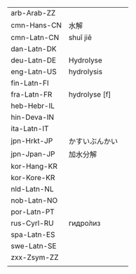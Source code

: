 | | | |
|-|-|-|
| arb-Arab-ZZ |  |  |
| cmn-Hans-CN | 水解 |  |
| cmn-Latn-CN | shuǐ jiě |  |
| dan-Latn-DK |  |  |
| deu-Latn-DE | Hydrolyse |  |
| eng-Latn-US | hydrolysis |  |
| fin-Latn-FI |  |  |
| fra-Latn-FR | hydrolyse [f] |  |
| heb-Hebr-IL |  |  |
| hin-Deva-IN |  |  |
| ita-Latn-IT |  |  |
| jpn-Hrkt-JP | かすいぶんかい |  |
| jpn-Jpan-JP | 加水分解 |  |
| kor-Hang-KR |  |  |
| kor-Kore-KR |  |  |
| nld-Latn-NL |  |  |
| nob-Latn-NO |  |  |
| por-Latn-PT |  |  |
| rus-Cyrl-RU | гидро́лиз |  |
| spa-Latn-ES |  |  |
| swe-Latn-SE |  |  |
| zxx-Zsym-ZZ |  |  |
|  |  |  |